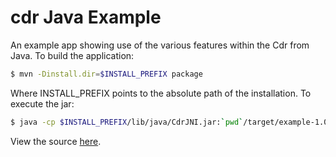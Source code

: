 # cdr Java Example

An example app showing use of the various features within the Cdr from Java. To
build the application:

```bash
$ mvn -Dinstall.dir=$INSTALL_PREFIX package
```

Where INSTALL_PREFIX points to the absolute path of the installation. To
execute the jar:

```bash
$ java -cp $INSTALL_PREFIX/lib/java/CdrJNI.jar:`pwd`/target/example-1.0-SNAPSHOT.jar com.neueda.cdrexample.App
```

View the source [here](src/main/java/com/neueda/cdrexample/App.java).
